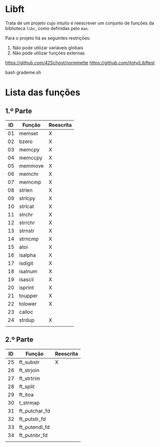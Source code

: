 # Libft

Trata de um projeto cujo intuito é reescrever um conjunto de funções da
biblioteca `libc`, como definidas pelo `man`.

Para o projeto há as seguintes restrições:
1. Não pode utilizar variáveis globais
2. Não pode utilizar funções externas

https://github.com/42School/norminette
https://github.com/jtoty/Libftest

bash grademe.sh

# Lista das funções

## 1.º Parte

|ID|Função|Reescrita|
|---|---|---|
|01|memset|X|
|02|bzero|X|
|03|memcpy|X|
|04|memccpy|X|
|05|memmove|X|
|06|memchr|X|
|07|memcmp|X|
|08|strlen|X|
|09|strlcpy|X|
|10|strlcat|X|
|11|strchr|X|
|12|strrchr|X|
|13|strnstr|X|
|14|strncmp|X|
|15|atoi|X|
|16|isalpha|X|
|17|isdigit|X|
|18|isalnum|X|
|19|isascii|X|
|20|isprint|X|
|21|toupper|X|
|22|tolower|X|
|23|calloc| |
|24|strdup|X|
| |||

## 2.º Parte

|ID|Função|Reescrita|
|---|---|---|
|25|ft_substr|X|
|26|ft_strjoin| |
|27|ft_strtrim| |
|28|ft_split| |
|29|ft_itoa| |
|30|t_strmap| |
|31|ft_putchar_fd| |
|32|ft_putstr_fd| |
|33|ft_putendl_fd| |
|34|ft_putnbr_fd| |
| |||

